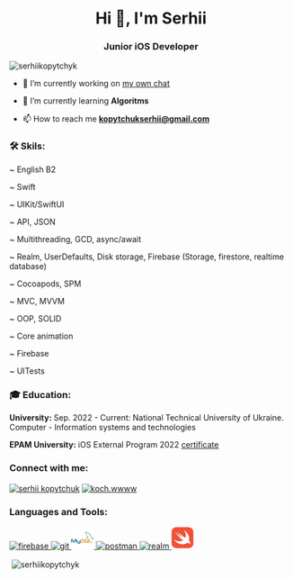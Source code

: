 <h1 align="center">Hi 👋, I'm Serhii</h1>
<h3 align="center">Junior iOS Developer</h3>

<p align="left"> <img src="https://komarev.com/ghpvc/?username=serhiikopytchyk&label=Profile%20views&color=0e75b6&style=flat" alt="serhiikopytchyk" /> </p>

- 🔭 I’m currently working on [my own chat](https://github.com/SerhiiKopytchyk/Chat)

- 🌱 I’m currently learning **Algoritms**

- 📫 How to reach me **kopytchukserhii@gmail.com**

### 🛠️ Skils:

~ English B2

~ Swift

~ UIKit/SwiftUI

~ API, JSON

~ Multithreading, GCD, async/await

~ Realm, UserDefaults, Disk storage, Firebase (Storage, firestore, realtime database)

~ Cocoapods, SPM

~ MVC, MVVM

~ OOP, SOLID

~ Core animation

~ Firebase

~ UITests

### 🎓 Education:

**University:** Sep. 2022 - Current: National Technical University of Ukraine. Computer - Information systems and technologies

**EPAM University:** iOS External Program 2022 [certificate](https://certificates.epam.com/certificates/deed122b-c213-416f-96e0-38b10227f48c)

<h3 align="left">Connect with me:</h3>
<p align="left">

<a href="https://www.linkedin.com/in/serhii-kopytchuk/" target="blank"><img align="center" src="https://raw.githubusercontent.com/rahuldkjain/github-profile-readme-generator/master/src/images/icons/Social/linked-in-alt.svg" alt="serhii kopytchuk" height="30" width="40" /></a>
<a href="https://instagram.com/koch.wwww" target="blank"><img align="center" src="https://raw.githubusercontent.com/rahuldkjain/github-profile-readme-generator/master/src/images/icons/Social/instagram.svg" alt="koch.wwww" height="30" width="40" /></a>
</p>

<h3 align="left">Languages and Tools:</h3>
<p align="left"> <a href="https://firebase.google.com/" target="_blank" rel="noreferrer"> <img src="https://www.vectorlogo.zone/logos/firebase/firebase-icon.svg" alt="firebase" width="40" height="40"/> </a> <a href="https://git-scm.com/" target="_blank" rel="noreferrer"> <img src="https://www.vectorlogo.zone/logos/git-scm/git-scm-icon.svg" alt="git" width="40" height="40"/> </a> <a href="https://www.mysql.com/" target="_blank" rel="noreferrer"> <img src="https://raw.githubusercontent.com/devicons/devicon/master/icons/mysql/mysql-original-wordmark.svg" alt="mysql" width="40" height="40"/> </a> <a href="https://postman.com" target="_blank" rel="noreferrer"> <img src="https://www.vectorlogo.zone/logos/getpostman/getpostman-icon.svg" alt="postman" width="40" height="40"/> </a> <a href="https://realm.io/" target="_blank" rel="noreferrer"> <img src="https://raw.githubusercontent.com/bestofjs/bestofjs-webui/8665e8c267a0215f3159df28b33c365198101df5/public/logos/realm.svg" alt="realm" width="40" height="40"/> </a> <a href="https://developer.apple.com/swift/" target="_blank" rel="noreferrer"> <img src="https://raw.githubusercontent.com/devicons/devicon/master/icons/swift/swift-original.svg" alt="swift" width="40" height="40"/> </a> </p>

<p>&nbsp;<img align="center" src="https://github-readme-stats.vercel.app/api?username=serhiikopytchyk&show_icons=true&locale=en" alt="serhiikopytchyk" /></p>
